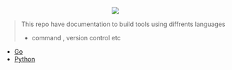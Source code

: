 <p align='center'>
<img src="https://www.animatedimages.org/data/media/1003/animated-bob-the-builder-image-0035.gif"/>
</p>

> This repo have documentation to build tools using diffrents languages
>  - command , version control etc
- [Go](go.md)
- [Python](python.md)
